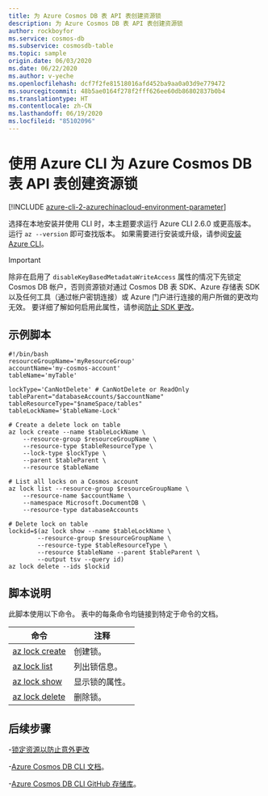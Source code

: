 ```yaml
---
title: 为 Azure Cosmos DB 表 API 表创建资源锁
description: 为 Azure Cosmos DB 表 API 表创建资源锁
author: rockboyfor
ms.service: cosmos-db
ms.subservice: cosmosdb-table
ms.topic: sample
origin.date: 06/03/2020
ms.date: 06/22/2020
ms.author: v-yeche
ms.openlocfilehash: dcf7f2fe81518016afd452ba9aa0a03d9e779472
ms.sourcegitcommit: 48b5ae0164f278f2fff626ee60db86802837b0b4
ms.translationtype: HT
ms.contentlocale: zh-CN
ms.lasthandoff: 06/19/2020
ms.locfileid: "85102096"
---
```

<!--Verified successfully-->
# <a name="create-resource-lock-for-a-azure-cosmos-db-table-api-table-using-azure-cli"></a>使用 Azure CLI 为 Azure Cosmos DB 表 API 表创建资源锁

[!INCLUDE [azure-cli-2-azurechinacloud-environment-parameter](../../../../../includes/azure-cli-2-azurechinacloud-environment-parameter.md)]

选择在本地安装并使用 CLI 时，本主题要求运行 Azure CLI 2.6.0 或更高版本。 运行 `az --version` 即可查找版本。 如果需要进行安装或升级，请参阅[安装 Azure CLI](https://docs.azure.cn/cli/install-azure-cli?view=azure-cli-latest)。

<!--CORRECT ON When you choose to install-->

> [!IMPORTANT]
> 除非在启用了 `disableKeyBasedMetadataWriteAccess` 属性的情况下先锁定 Cosmos DB 帐户，否则资源锁对通过 Cosmos DB 表 SDK、Azure 存储表 SDK 以及任何工具（通过帐户密钥连接）或 Azure 门户进行连接的用户所做的更改均无效。 要详细了解如何启用此属性，请参阅[防止 SDK 更改](../../../role-based-access-control.md#preventing-changes-from-cosmos-sdk)。

## <a name="sample-script"></a>示例脚本

```azurecli
#!/bin/bash
resourceGroupName='myResourceGroup'
accountName='my-cosmos-account'
tableName='myTable'

lockType='CanNotDelete' # CanNotDelete or ReadOnly
tableParent="databaseAccounts/$accountName"
tableResourceType="$nameSpace/tables"
tableLockName='$tableName-Lock'

# Create a delete lock on table
az lock create --name $tableLockName \
    --resource-group $resourceGroupName \
    --resource-type $tableResourceType \
    --lock-type $lockType \
    --parent $tableParent \
    --resource $tableName

# List all locks on a Cosmos account
az lock list --resource-group $resourceGroupName \
    --resource-name $accountName \
    --namespace Microsoft.DocumentDB \
    --resource-type databaseAccounts

# Delete lock on table
lockid=$(az lock show --name $tableLockName \
        --resource-group $resourceGroupName \
        --resource-type $tableResourceType \
        --resource $tableName --parent $tableParent \
        --output tsv --query id)
az lock delete --ids $lockid

```

## <a name="script-explanation"></a>脚本说明

此脚本使用以下命令。 表中的每条命令均链接到特定于命令的文档。

| 命令 | 注释 |
|---|---|
| [az lock create](https://docs.azure.cn/cli/lock?view=azure-cli-latest#az-lock-create) | 创建锁。 |
| [az lock list](https://docs.azure.cn/cli/lock?view=azure-cli-latest#az-lock-list) | 列出锁信息。 |
| [az lock show](https://docs.azure.cn/cli/lock?view=azure-cli-latest#az-lock-show) | 显示锁的属性。 |
| [az lock delete](https://docs.azure.cn/cli/lock?view=azure-cli-latest#az-lock-delete) | 删除锁。 |

## <a name="next-steps"></a>后续步骤

-[锁定资源以防止意外更改](../../../../azure-resource-manager/management/lock-resources.md)

-[Azure Cosmos DB CLI 文档](https://docs.azure.cn/cli/cosmosdb?view=azure-cli-latest)。

-[Azure Cosmos DB CLI GitHub 存储库](https://github.com/Azure-Samples/azure-cli-samples/tree/master/cosmosdb)。

<!-- Update_Description: new article about lock -->
<!--NEW.date: 06/22/2020-->